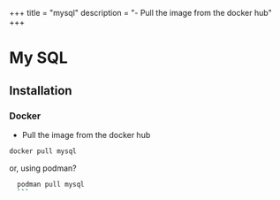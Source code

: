 +++
title = "mysql"
description = "- Pull the image from the docker hub"
+++

# My SQL

## Installation

### Docker

- Pull the image from the docker hub
```bash
docker pull mysql
```

or, using podman?
  
  ```bash
    podman pull mysql
    ```
